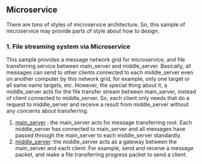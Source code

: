 ## Microservice

There are tons of styles of microservice architecture. So, this sample of microservice may provide parts of style about how to design.

### 1. File streaming system via Microservice

This sample provides a message network grid for microservice, and file transferring service between main_server and middle_server.  Basically, all messages can send to other clients connected to each middle_server even on another computer by this network grid, for example, only one target or all same name targets, etc. However, the special thing about it, a middle_server acts for the file transfer stream between main_server, instead of client connected to middle_server. So, each client only needs that do a request to middle_server and receive a result from middle_server without any concerns about transferring.

1. [main_server](https://github.com/kcenon/messaging_system/tree/main/micro_services/main_server) : the main_server acts for message transferring root. Each middle_server has connected to main_server and all messages have passed through the main_server to each middle_server standardly.
2. [middle_server](https://github.com/kcenon/messaging_system/tree/main/micro_services/middle_server): the middle_server acts as a gateway between the main_server and each client. For example, send and receive a message packet, and make a file transferring progress packet to send a client. 